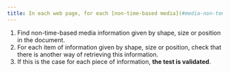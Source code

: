 ```yaml
---
title: In each web page, for each [non-time-based media](#media-non-temporel), information must not be conveyed solely [by shape, size or location](#indication-conveyed-by-shape-size-or-location). Is this rule respected?
---
```


1. Find non-time-based media information given by shape, size or position in the document.
2. For each item of information given by shape, size or position, check that there is another way of retrieving this information.
3. If this is the case for each piece of information, **the test is validated**.
